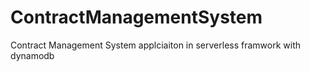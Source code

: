 # ContractManagementSystem
Contract Management System applciaiton in serverless framwork with dynamodb

